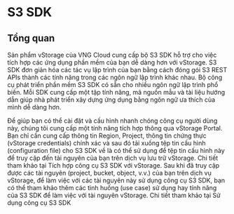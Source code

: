 # S3 SDK

## Tổng quan <a href="#s3sdk-tongquan" id="s3sdk-tongquan"></a>

Sản phẩm vStorage của VNG Cloud cung cấp bộ S3 SDK hỗ trợ cho việc tích hợp các ứng dụng phần mềm của bạn dễ dàng hơn với vStorage. S3 SDK đơn giản hóa các tác vụ lập trình của bạn bằng cách đóng gói S3 REST APIs thành các tính năng trong các ngôn ngữ lập trình khác nhau. Bộ công cụ phát triển phần mềm S3 SDK có sẵn cho nhiều ngôn ngữ lập trình phổ biến. Mỗi SDK cung cấp một tập tính năng, mã nguồn mẫu và tài liệu hướng dẫn giúp nhà phát triển xây dựng ứng dụng bằng ngôn ngữ ưa thích của mình dễ dàng hơn.

Để giúp bạn có thể cài đặt và cấu hình nhanh chóng công cụ người dùng này, chúng tôi cung cấp một tính năng tích hợp thông qua vStorage Portal. Bạn chỉ cần cung cấp thông tin Region, Project, thông tin chứng thực (vStorage credentials) chính xác và sau đó tải xuống tệp tin cấu hình (configuration file) cho S3 SDK về là có thể sử dụng để tệp tin cấu hình này để truy cập đến tài nguyên của bạn trên dịch vụ lưu trữ vStorage. Chi tiết tham khảo tại Tích hợp công cụ S3 SDK với vStorage.  Sau khi đã truy cập được các tài nguyên (project, bucket, object, v.v.) của bạn trên dịch vụ vStorage, để làm việc với các tài nguyên này sử dụng công cụ S3 SDK, bạn có thể tham khảo thêm các tình huống (use case) sử dụng hay tính năng của S3 SDK để làm việc với tài nguyên vStorage. Chi tiết tham khảo tại Sử dụng công cụ S3 SDK

